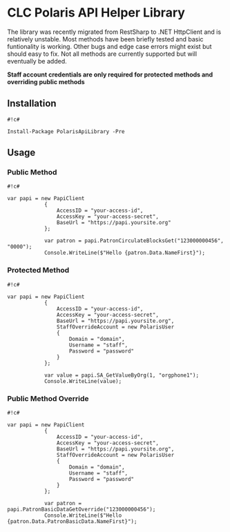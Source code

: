 # CLC Polaris API Helper Library

The library was recently migrated from RestSharp to .NET HttpClient and is relatively unstable. Most methods have been briefly tested and basic funtionality is working. Other bugs and edge case errors might exist but should easy to fix. Not all methods are currently supported but will eventually be added.

**Staff account credentials are only required for protected methods and overriding public methods**

## Installation

```
#!c#

Install-Package PolarisApiLibrary -Pre
```


## Usage

### Public Method

```
#!c#

var papi = new PapiClient
            {
                AccessID = "your-access-id",
                AccessKey = "your-access-secret",
                BaseUrl = "https://papi.yoursite.org"
            };

            var patron = papi.PatronCirculateBlocksGet("123000000456", "0000");
            Console.WriteLine($"Hello {patron.Data.NameFirst}");
```

### Protected Method 

```
#!c#

var papi = new PapiClient
            {
                AccessID = "your-access-id",
                AccessKey = "your-access-secret",
                BaseUrl = "https://papi.yoursite.org",
                StaffOverrideAccount = new PolarisUser
                {
                    Domain = "domain",
                    Username = "staff",
                    Password = "password"
                }
            };

            var value = papi.SA_GetValueByOrg(1, "orgphone1");
            Console.WriteLine(value);
```

### Public Method Override

```
#!c#

var papi = new PapiClient
            {
                AccessID = "your-access-id",
                AccessKey = "your-access-secret",
                BaseUrl = "https://papi.yoursite.org",
                StaffOverrideAccount = new PolarisUser
                {
                    Domain = "domain",
                    Username = "staff",
                    Password = "password"
                }
            };

            var patron = papi.PatronBasicDataGetOverride("123000000456");
            Console.WriteLine($"Hello {patron.Data.PatronBasicData.NameFirst}");
```